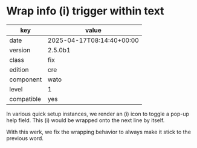 [//]: # (werk v2)
# Wrap info (i) trigger within text

key        | value
---------- | ---
date       | 2025-04-17T08:14:40+00:00
version    | 2.5.0b1
class      | fix
edition    | cre
component  | wato
level      | 1
compatible | yes

In various quick setup instances, we render an (i) icon to
toggle a pop-up help field. This (i) would be wrapped onto
the next line by itself.

With this werk, we fix the wrapping behavior to always make
it stick to the previous word.
